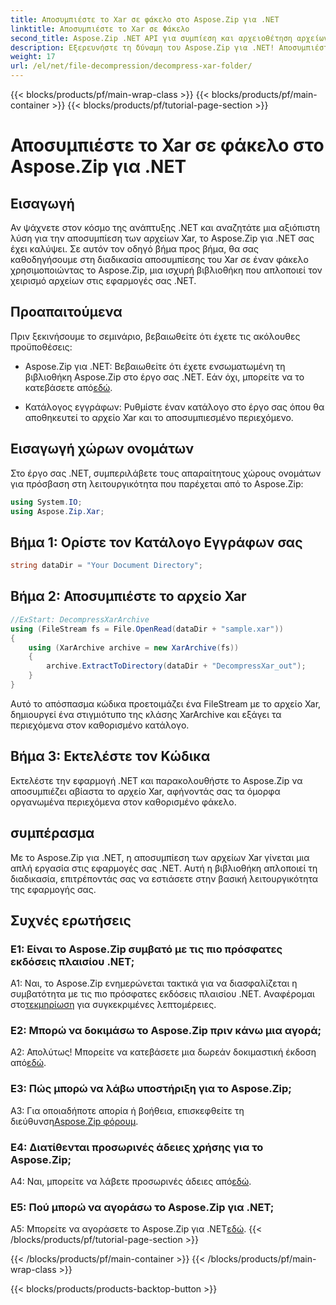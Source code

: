 ```yaml
---
title: Αποσυμπιέστε το Xar σε φάκελο στο Aspose.Zip για .NET
linktitle: Αποσυμπιέστε το Xar σε Φάκελο
second_title: Aspose.Zip .NET API για συμπίεση και αρχειοθέτηση αρχείων
description: Εξερευνήστε τη δύναμη του Aspose.Zip για .NET! Αποσυμπιέστε χωρίς κόπο τα αρχεία Xar με αυτό το φιλικό προς το χρήστη σεμινάριο. Βελτιώστε την εμπειρία ανάπτυξης .NET.
weight: 17
url: /el/net/file-decompression/decompress-xar-folder/
---
```


{{< blocks/products/pf/main-wrap-class >}}
{{< blocks/products/pf/main-container >}}
{{< blocks/products/pf/tutorial-page-section >}}

# Αποσυμπιέστε το Xar σε φάκελο στο Aspose.Zip για .NET

## Εισαγωγή

Αν ψάχνετε στον κόσμο της ανάπτυξης .NET και αναζητάτε μια αξιόπιστη λύση για την αποσυμπίεση των αρχείων Xar, το Aspose.Zip για .NET σας έχει καλύψει. Σε αυτόν τον οδηγό βήμα προς βήμα, θα σας καθοδηγήσουμε στη διαδικασία αποσυμπίεσης του Xar σε έναν φάκελο χρησιμοποιώντας το Aspose.Zip, μια ισχυρή βιβλιοθήκη που απλοποιεί τον χειρισμό αρχείων στις εφαρμογές σας .NET.

## Προαπαιτούμενα

Πριν ξεκινήσουμε το σεμινάριο, βεβαιωθείτε ότι έχετε τις ακόλουθες προϋποθέσεις:

-  Aspose.Zip για .NET: Βεβαιωθείτε ότι έχετε ενσωματωμένη τη βιβλιοθήκη Aspose.Zip στο έργο σας .NET. Εάν όχι, μπορείτε να το κατεβάσετε από[εδώ](https://releases.aspose.com/zip/net/).

- Κατάλογος εγγράφων: Ρυθμίστε έναν κατάλογο στο έργο σας όπου θα αποθηκευτεί το αρχείο Xar και το αποσυμπιεσμένο περιεχόμενο.

## Εισαγωγή χώρων ονομάτων

Στο έργο σας .NET, συμπεριλάβετε τους απαραίτητους χώρους ονομάτων για πρόσβαση στη λειτουργικότητα που παρέχεται από το Aspose.Zip:

```csharp
using System.IO;
using Aspose.Zip.Xar;
```

## Βήμα 1: Ορίστε τον Κατάλογο Εγγράφων σας

```csharp
string dataDir = "Your Document Directory";
```

## Βήμα 2: Αποσυμπιέστε το αρχείο Xar

```csharp
//ExStart: DecompressXarArchive
using (FileStream fs = File.OpenRead(dataDir + "sample.xar"))
{
    using (XarArchive archive = new XarArchive(fs))
    {
        archive.ExtractToDirectory(dataDir + "DecompressXar_out");
    }
}
```

Αυτό το απόσπασμα κώδικα προετοιμάζει ένα FileStream με το αρχείο Xar, δημιουργεί ένα στιγμιότυπο της κλάσης XarArchive και εξάγει τα περιεχόμενα στον καθορισμένο κατάλογο.

## Βήμα 3: Εκτελέστε τον Κώδικα

Εκτελέστε την εφαρμογή .NET και παρακολουθήστε το Aspose.Zip να αποσυμπιέζει αβίαστα το αρχείο Xar, αφήνοντάς σας τα όμορφα οργανωμένα περιεχόμενα στον καθορισμένο φάκελο.

## συμπέρασμα

Με το Aspose.Zip για .NET, η αποσυμπίεση των αρχείων Xar γίνεται μια απλή εργασία στις εφαρμογές σας .NET. Αυτή η βιβλιοθήκη απλοποιεί τη διαδικασία, επιτρέποντάς σας να εστιάσετε στην βασική λειτουργικότητα της εφαρμογής σας.


## Συχνές ερωτήσεις

### Ε1: Είναι το Aspose.Zip συμβατό με τις πιο πρόσφατες εκδόσεις πλαισίου .NET;

 A1: Ναι, το Aspose.Zip ενημερώνεται τακτικά για να διασφαλίζεται η συμβατότητα με τις πιο πρόσφατες εκδόσεις πλαισίου .NET. Αναφέρομαι στο[τεκμηρίωση](https://reference.aspose.com/zip/net/) για συγκεκριμένες λεπτομέρειες.

### Ε2: Μπορώ να δοκιμάσω το Aspose.Zip πριν κάνω μια αγορά;

 Α2: Απολύτως! Μπορείτε να κατεβάσετε μια δωρεάν δοκιμαστική έκδοση από[εδώ](https://releases.aspose.com/).

### Ε3: Πώς μπορώ να λάβω υποστήριξη για το Aspose.Zip;

 A3: Για οποιαδήποτε απορία ή βοήθεια, επισκεφθείτε τη διεύθυνση[Aspose.Zip φόρουμ](https://forum.aspose.com/c/zip/37).

### Ε4: Διατίθενται προσωρινές άδειες χρήσης για το Aspose.Zip;

 A4: Ναι, μπορείτε να λάβετε προσωρινές άδειες από[εδώ](https://purchase.aspose.com/temporary-license/).

### Ε5: Πού μπορώ να αγοράσω το Aspose.Zip για .NET;

 A5: Μπορείτε να αγοράσετε το Aspose.Zip για .NET[εδώ](https://purchase.aspose.com/buy).
{{< /blocks/products/pf/tutorial-page-section >}}

{{< /blocks/products/pf/main-container >}}
{{< /blocks/products/pf/main-wrap-class >}}

{{< blocks/products/products-backtop-button >}}
